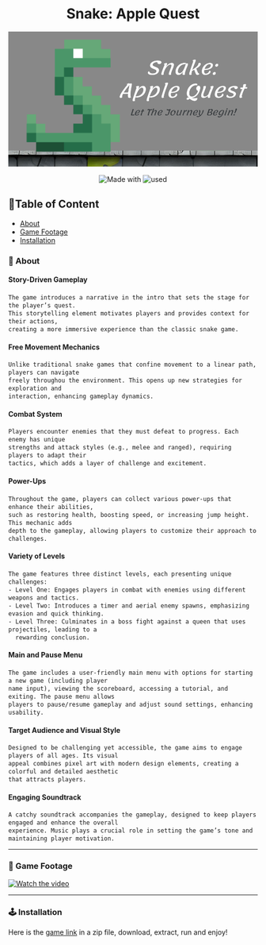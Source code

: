 

<div align="center">    
 
# Snake: Apple Quest
![](poster.png)


![Made with](https://img.shields.io/badge/made_with-C++-blue)
![used](http://img.shields.io/badge/used-SFML-green)

 



</div>

## 📃Table of Content
- [About](#-about)
- [Game Footage](#-game-footage)
- [Installation](#-installation)
 
<h3 id="-about">🚀 About</h3>

#### Story-Driven Gameplay
    The game introduces a narrative in the intro that sets the stage for the player’s quest. 
    This storytelling element motivates players and provides context for their actions, 
    creating a more immersive experience than the classic snake game.

#### Free Movement Mechanics
    Unlike traditional snake games that confine movement to a linear path, players can navigate 
    freely throughou the environment. This opens up new strategies for exploration and 
    interaction, enhancing gameplay dynamics.

#### Combat System
    Players encounter enemies that they must defeat to progress. Each enemy has unique 
    strengths and attack styles (e.g., melee and ranged), requiring players to adapt their 
    tactics, which adds a layer of challenge and excitement.

#### Power-Ups
    Throughout the game, players can collect various power-ups that enhance their abilities,
    such as restoring health, boosting speed, or increasing jump height. This mechanic adds 
    depth to the gameplay, allowing players to customize their approach to challenges.

#### Variety of Levels
    The game features three distinct levels, each presenting unique challenges:
    - Level One: Engages players in combat with enemies using different weapons and tactics.
    - Level Two: Introduces a timer and aerial enemy spawns, emphasizing evasion and quick thinking.
    - Level Three: Culminates in a boss fight against a queen that uses projectiles, leading to a 
      rewarding conclusion.

#### Main and Pause Menu
    The game includes a user-friendly main menu with options for starting a new game (including player 
    name input), viewing the scoreboard, accessing a tutorial, and exiting. The pause menu allows 
    players to pause/resume gameplay and adjust sound settings, enhancing usability.
    
#### Target Audience and Visual Style
    Designed to be challenging yet accessible, the game aims to engage players of all ages. Its visual
    appeal combines pixel art with modern design elements, creating a colorful and detailed aesthetic
    that attracts players.

#### Engaging Soundtrack
    A catchy soundtrack accompanies the gameplay, designed to keep players engaged and enhance the overall
    experience. Music plays a crucial role in setting the game’s tone and maintaining player motivation.

   
 

--------------    
<h3 id="-game-footage">🎥 Game Footage</h3>

[![Watch the video](https://img.youtube.com/vi/VIDEO_ID/maxresdefault.jpg)](https://youtu.be/BLO_QmsuKA4)

 -------------     
<h3 id="-installation">🕹 Installation</h3>

Here is the [game link](https://drive.google.com/file/d/1iSXgjAHjA7KTwXhn_gxQNWuSWQhOtwo7/view?usp=sharing) in a zip file, download, extract, run and enjoy! 



  

